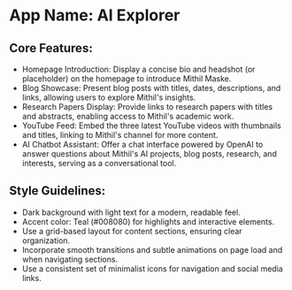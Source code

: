 # **App Name**: AI Explorer

## Core Features:

- Homepage Introduction: Display a concise bio and headshot (or placeholder) on the homepage to introduce Mithil Maske.
- Blog Showcase: Present blog posts with titles, dates, descriptions, and links, allowing users to explore Mithil's insights.
- Research Papers Display: Provide links to research papers with titles and abstracts, enabling access to Mithil's academic work.
- YouTube Feed: Embed the three latest YouTube videos with thumbnails and titles, linking to Mithil's channel for more content.
- AI Chatbot Assistant: Offer a chat interface powered by OpenAI to answer questions about Mithil's AI projects, blog posts, research, and interests, serving as a conversational tool.

## Style Guidelines:

- Dark background with light text for a modern, readable feel.
- Accent color: Teal (#008080) for highlights and interactive elements.
- Use a grid-based layout for content sections, ensuring clear organization.
- Incorporate smooth transitions and subtle animations on page load and when navigating sections.
- Use a consistent set of minimalist icons for navigation and social media links.